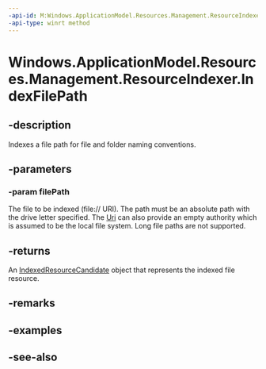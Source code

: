 ----api-id: M:Windows.ApplicationModel.Resources.Management.ResourceIndexer.IndexFilePath(Windows.Foundation.Uri)
-api-type: winrt method
---<!-- Method syntaxpublic Windows.ApplicationModel.Resources.Management.IndexedResourceCandidate IndexFilePath(Windows.Foundation.Uri filePath)--># Windows.ApplicationModel.Resources.Management.ResourceIndexer.IndexFilePath## -descriptionIndexes a file path for file and folder naming conventions.## -parameters### -param filePathThe file to be indexed (file:// URI). The path must be an absolute path with the drive letter specified. The [Uri](../windows.foundation/uri.md) can also provide an empty authority which is assumed to be the local file system. Long file paths are not supported.## -returnsAn [IndexedResourceCandidate](indexedresourcecandidate.md) object that represents the indexed file resource.## -remarks## -examples## -see-also